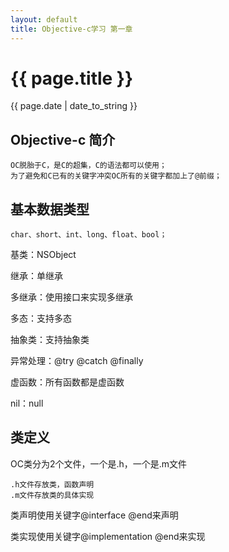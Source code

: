 ```yaml
---
layout: default
title: Objective-c学习 第一章
---
```

# {{ page.title }}
{{ page.date | date_to_string }}

## Objective-c 简介

    OC脱胎于C，是C的超集，C的语法都可以使用；
    为了避免和C已有的关键字冲突OC所有的关键字都加上了@前缀；

## 基本数据类型

	char、short、int、long、float、bool；

基类：NSObject

继承：单继承

多继承：使用接口来实现多继承

多态：支持多态

抽象类：支持抽象类

异常处理：@try @catch @finally

虚函数：所有函数都是虚函数

nil：null

## 类定义

OC类分为2个文件，一个是.h，一个是.m文件

    .h文件存放类，函数声明
    .m文件存放类的具体实现

类声明使用关键字@interface @end来声明

类实现使用关键字@implementation @end来实现
